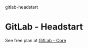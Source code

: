 gitlab-headstart
# GitLab - Headstart

See free plan at [GitLab - Core](https://about.gitlab.com/pricing/)
